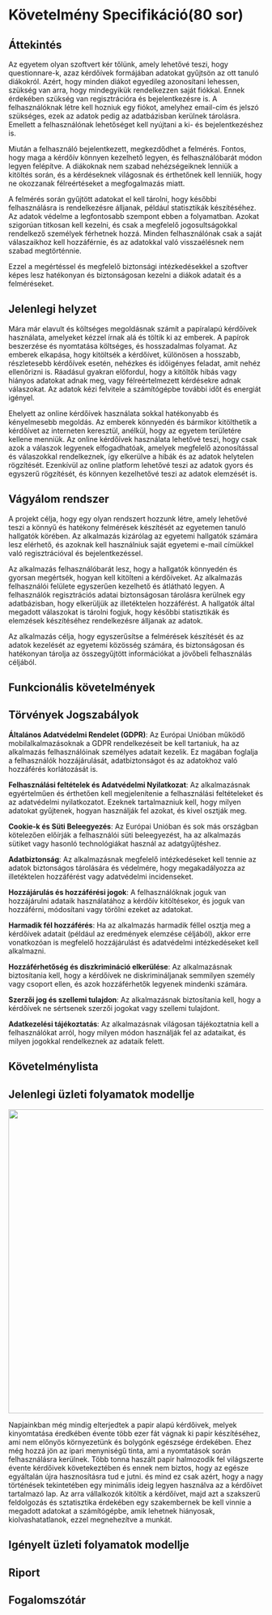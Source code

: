 # Követelmény Specifikáció(80 sor)


## Áttekintés
Az egyetem olyan szoftvert kér tőlünk, amely lehetővé teszi, hogy questionnare-k, azaz kérdőívek
formájában adatokat gyűjtsön az ott tanuló diákokról. Azért, hogy minden diákot egyedileg azonosítani
lehessen, szükség van arra, hogy mindegyikük rendelkezzen saját fiókkal. Ennek érdekében szükség van
regisztrációra és bejelentkezésre is. A felhasználóknak létre kell hozniuk egy fiókot, amelyhez email-cím
és jelszó szükséges, ezek az adatok pedig az adatbázisban kerülnek tárolásra. Emellett a felhasználónak
lehetőséget kell nyújtani a ki- és bejelentkezéshez is.

Miután a felhasználó bejelentkezett, megkezdődhet a felmérés. Fontos, hogy maga a kérdőív könnyen
kezelhető legyen, és felhasználóbarát módon legyen felépítve. A diákoknak nem szabad nehézségeiknek lenniük
a kitöltés során, és a kérdéseknek világosnak és érthetőnek kell lenniük, hogy ne okozzanak félreértéseket a megfogalmazás miatt.

A felmérés során gyűjtött adatokat el kell tárolni, hogy későbbi felhasználásra is rendelkezésre álljanak,
például statisztikák készítéséhez. Az adatok védelme a legfontosabb szempont ebben a folyamatban. Azokat
szigorúan titkosan kell kezelni, és csak a megfelelő jogosultságokkal rendelkező személyek férhetnek
hozzá. Minden felhasználónak csak a saját válaszaikhoz kell hozzáférnie, és az adatokkal való visszaélésnek nem szabad megtörténnie.

Ezzel a megértéssel és megfelelő biztonsági intézkedésekkel a szoftver képes lesz hatékonyan és
biztonságosan kezelni a diákok adatait és a felméréseket.

## Jelenlegi helyzet
Mára már elavult és költséges megoldásnak számít a papíralapú kérdőívek használata, amelyeket kézzel
írnak alá és töltik ki az emberek. A papírok beszerzése és nyomtatása költséges, és hosszadalmas
folyamat. Az emberek elkapása, hogy kitöltsék a kérdőívet, különösen a hosszabb, részletesebb kérdőívek
esetén, nehézkes és időigényes feladat, amit nehéz ellenőrizni is. Ráadásul gyakran előfordul, hogy
a kitöltők hibás vagy hiányos adatokat adnak meg, vagy félreértelmezett kérdésekre adnak válaszokat.
Az adatok kézi felvitele a számítógépbe további időt és energiát igényel.

Ehelyett az online kérdőívek használata sokkal hatékonyabb és kényelmesebb megoldás. Az emberek
könnyedén és bármikor kitölthetik a kérdőívet az interneten keresztül, anélkül, hogy az egyetem
területére kellene menniük. Az online kérdőívek használata lehetővé teszi, hogy csak azok a válaszok
legyenek elfogadhatóak, amelyek megfelelő azonosítással és válaszokkal rendelkeznek, így elkerülve
a hibák és az adatok helytelen rögzítését. Ezenkívül az online platform lehetővé teszi az adatok
gyors és egyszerű rögzítését, és könnyen kezelhetővé teszi az adatok elemzését is.

## Vágyálom rendszer
A projekt célja, hogy egy olyan rendszert hozzunk létre, amely lehetővé teszi a könnyű és hatékony
felmérések készítését az egyetemen tanuló hallgatók körében. Az alkalmazás kizárólag az egyetemi
hallgatók számára lesz elérhető, és azoknak kell használniuk saját egyetemi e-mail címükkel való
regisztrációval és bejelentkezéssel.

Az alkalmazás felhasználóbarát lesz, hogy a hallgatók könnyedén és gyorsan megértsék, hogyan kell
kitölteni a kérdőíveket. Az alkalmazás felhasználói felülete egyszerűen kezelhető és átlátható legyen.
A felhasználók regisztrációs adatai biztonságosan tárolásra kerülnek egy adatbázisban, hogy elkerüljük
az illetéktelen hozzáférést. A hallgatók által megadott válaszokat is tárolni fogjuk, hogy későbbi
statisztikák és elemzések készítéséhez rendelkezésre álljanak az adatok.

Az alkalmazás célja, hogy egyszerűsítse a felmérések készítését és az adatok kezelését az egyetemi
közösség számára, és biztonságosan és hatékonyan tárolja az összegyűjtött információkat a jövőbeli felhasználás céljából.

## Funkcionális követelmények

## Törvények Jogszabályok

__Általános Adatvédelmi Rendelet (GDPR)__: Az Európai Unióban működő mobilalkalmazásoknak a GDPR 
rendelkezéseit be kell tartaniuk, ha az alkalmazás felhasználóinak személyes adatait kezelik. 
Ez magában foglalja a felhasználók hozzájárulását, adatbiztonságot és az adatokhoz való hozzáférés korlátozását is.

__Felhasználási feltételek és Adatvédelmi Nyilatkozat__: Az alkalmazásnak egyértelműen és érthetően 
kell megjelenítenie a felhasználási feltételeket és az adatvédelmi nyilatkozatot. 
Ezeknek tartalmazniuk kell, hogy milyen adatokat gyűjtenek, hogyan használják fel azokat, és kivel osztják meg.

__Cookie-k és Süti Beleegyezés__: Az Európai Unióban és sok más országban kötelezően előírják a 
felhasználói süti beleegyezést, ha az alkalmazás sütiket vagy hasonló technológiákat használ az adatgyűjtéshez.

__Adatbiztonság__: Az alkalmazásnak megfelelő intézkedéseket kell tennie az adatok biztonságos 
tárolására és védelmére, hogy megakadályozza az illetéktelen hozzáférést vagy adatvédelmi incidenseket.

__Hozzájárulás és hozzáférési jogok__: A felhasználóknak joguk van hozzájárulni adataik használatához 
a kérdőív kitöltésekor, és joguk van hozzáférni, módosítani vagy törölni ezeket az adatokat.

__Harmadik fél hozzáférés__: Ha az alkalmazás harmadik féllel osztja meg a kérdőívek adatait 
(például az eredmények elemzése céljából), akkor erre vonatkozóan is megfelelő hozzájárulást és 
adatvédelmi intézkedéseket kell alkalmazni.

__Hozzáférhetőség és diszkrimináció elkerülése__: Az alkalmazásnak biztosítania kell, hogy a kérdőívek 
ne diskrimináljanak semmilyen személy vagy csoport ellen, és azok hozzáférhetők legyenek mindenki számára.

__Szerzői jog és szellemi tulajdon__: Az alkalmazásnak biztosítania kell, hogy a kérdőívek ne sértsenek szerzői jogokat vagy szellemi tulajdont.

__Adatkezelési tájékoztatás__: Az alkalmazásnak világosan tájékoztatnia kell a felhasználókat arról, 
hogy milyen módon használják fel az adataikat, és milyen jogokkal rendelkeznek az adataik felett.

## Követelménylista

## Jelenlegi üzleti folyamatok modellje

<img src="Diagrams/JelenlegiÜzFoly.png" width="600">

Napjainkban még mindig elterjedtek a papir alapú kérdőivek, melyek kinyomtatása éredkében évente több 
ezer fát vágnak ki papir készítéséhez, ami nem előnyös környezetünk és bolygónk egészsége érdekében.
Ehez még hozzá jön az ipari menyniségű tinta, ami a nyomtatások során felhasználásra kerülnek. 
Több tonna haszált papir halmozodik fel világszerte évente kérdőivek követekeztében és ennek nem biztos, 
hogy az egésze egyáltalán újra hasznosításra tud e jutni. és mind ez csak azért, hogy a nagy történések
tekintetében egy minimális ideig legyen használva az a kérdőívet tartalmazó lap. 
Az arra vállalkozók kitöltik a kérdőívet, majd azt a szakszerű feldolgozás és sztatisztika érdekében 
egy szakembernek be kell vinnie a megadott adatokat a számítógépbe, amik lehetnek hiányosak, 
kiolvashatatlanok, ezzel megnehezítve a munkát.

## Igényelt üzleti folyamatok modellje

## Riport

## Fogalomszótár
